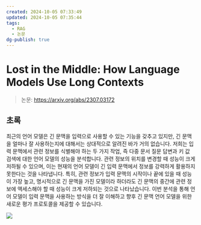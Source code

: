 ```yaml
---
created: 2024-10-05 07:33:49
updated: 2024-10-05 07:35:44
tags:
  - RAG
  - 논문
dg-publish: true
---
```


# Lost in the Middle: How Language Models Use Long Contexts

> 논문: https://arxiv.org/abs/2307.03172

## 초록

최근의 언어 모델은 긴 문맥을 입력으로 사용할 수 있는 기능을 갖추고 있지만, 긴 문맥을 얼마나 잘 사용하는지에 대해서는 상대적으로 알려진 바가 거의 없습니다. 저희는 입력 문맥에서 관련 정보를 식별해야 하는 두 가지 작업, 즉 다중 문서 질문 답변과 키 값 검색에 대한 언어 모델의 성능을 분석합니다. 관련 정보의 위치를 변경할 때 성능이 크게 저하될 수 있으며, 이는 현재의 언어 모델이 긴 입력 문맥에서 정보를 강력하게 활용하지 못한다는 것을 나타냅니다. 특히, 관련 정보가 입력 문맥의 시작이나 끝에 있을 때 성능이 가장 높고, 명시적으로 긴 문맥을 가진 모델이라 하더라도 긴 문맥의 중간에 관련 정보에 액세스해야 할 때 성능이 크게 저하되는 것으로 나타났습니다. 이번 분석을 통해 언어 모델이 입력 문맥을 사용하는 방식을 더 잘 이해하고 향후 긴 문맥 언어 모델을 위한 새로운 평가 프로토콜을 제공할 수 있습니다.

![](https://i.imgur.com/QPCPjsW.png)